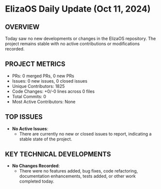 # ElizaOS Daily Update (Oct 11, 2024)

## OVERVIEW 
Today saw no new developments or changes in the ElizaOS repository. The project remains stable with no active contributions or modifications recorded.

## PROJECT METRICS
- PRs: 0 merged PRs, 0 new PRs
- Issues: 0 new issues, 0 closed issues
- Unique Contributors: 1825
- Code Changes: +0/-0 lines across 0 files
- Total Commits: 0
- Most Active Contributors: None

## TOP ISSUES
- **No Active Issues**: 
  - There are currently no new or closed issues to report, indicating a stable state of the project.

## KEY TECHNICAL DEVELOPMENTS
- **No Changes Recorded**: 
  - There were no features added, bug fixes, code refactoring, documentation enhancements, tests added, or other work completed today.